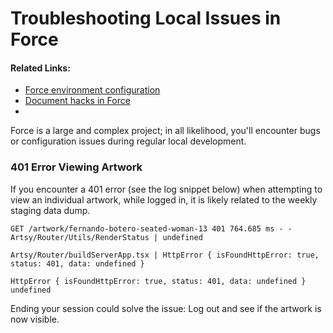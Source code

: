 # Troubleshooting Local Issues in Force

#### Related Links:

- [Force environment configuration](https://github.com/artsy/force/blob/master/docs/env_configuration.md)
- [Document hacks in Force](https://github.com/artsy/force/blob/master/HACKS.md)
-

Force is a large and complex project; in all likelihood, you'll encounter bugs
or configuration issues during regular local development.

### 401 Error Viewing Artwork

If you encounter a 401 error (see the log snippet below) when attempting to view
an individual artwork, while logged in, it is likely related to the weekly
staging data dump.

```
GET /artwork/fernando-botero-seated-woman-13 401 764.685 ms - -
Artsy/Router/Utils/RenderStatus | undefined

Artsy/Router/buildServerApp.tsx | HttpError { isFoundHttpError: true, status: 401, data: undefined }

HttpError { isFoundHttpError: true, status: 401, data: undefined }
undefined
```

Ending your session could solve the issue: Log out and see if the artwork is now
visible.
